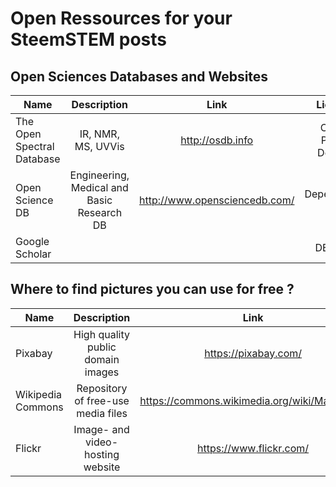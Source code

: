 # Open Ressources for your SteemSTEM posts

## Open Sciences Databases and Websites			

|Name                      |	Description   |	Link  |	Licence |
| ------------------------ |:----------------:| :-------------:|:-----------------:|
|The Open Spectral Database|IR, NMR, MS, UVVis|http://osdb.info|CC0 - Public Domain|
|Open Science DB           |Engineering, Medical and Basic Research DB|http://www.opensciencedb.com/|	Depend/CC-BY
|Google Scholar            |			| |DEPEND|

## Where to find pictures you can use for free ?			
|Name                      |	Description   |	Link  |	Licence |
| ------------------------ |:----------------:| :-------------:|:-----------------:|
|Pixabay|	High quality public domain images|	https://pixabay.com/	|CC0 - Public Domain
|Wikipedia Commons	|Repository of free-use media files	|https://commons.wikimedia.org/wiki/Main_Page	|Depend|
|Flickr	|Image- and video-hosting website	|https://www.flickr.com/	|Depend|

